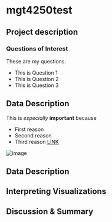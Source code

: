 # mgt4250test

## Project description
### Questions of Interest
These are my questions. 
- This is Question 1
- This is Question 2
- This is Question 3

## Data Description
This is *especially* **important** because
- First reason
- Second reason
- Third reason [LINK](https://www.elon.edu)

![image](<img width="92" alt="Screenshot 2023-11-27 at 2 18 44 PM" src="https://github.com/alyssa415/mgt4250test/assets/152214835/201ba236-b75f-4fb2-ae98-8ba872a60870">)

## Data Description

## Interpreting Visualizations

## Discussion & Summary
